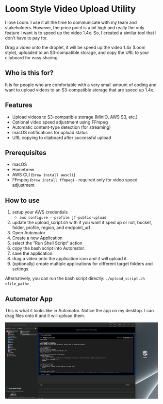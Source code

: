 # Loom Style Video Upload Utility

I love Loom.  I use it all the time to communicate with my team and stakeholders.  However, the price point is a bit high and really the only feature I want is to speed up the video 1.4x.  So, I created a similar tool that I don't have to pay for.  

Drag a video onto the droplet, it will be speed up the video 1.4x (Loom style), uploaded to an S3-compatible storage, and copy the URL to your clipboard for easy sharing. 

## Who is this for?

It is for people who are comfortable with a very small amount of coding and want to upload videos to an S3-compatible storage that are speed up 1.4x.  

## Features

- Upload videos to S3-compatible storage (MinIO, AWS S3, etc.)
- Optional video speed adjustment using FFmpeg
- Automatic content-type detection (for streaming)
- macOS notifications for upload status
- URL copying to clipboard after successful upload

## Prerequisites

- macOS
- Homebrew
- AWS CLI (`brew install awscli`)
- FFmpeg (`brew install ffmpeg`) - required only for video speed adjustment

## How to use
1. setup your AWS credentials
    - `aws configure --profile jf-public-upload`
2. update the upload_script.sh with if you want it sped up or not, bucket, folder, profile, region, and endpoint_url
3. Open Automator
4. Create a new Application
5. select the "Run Shell Script" action
6. copy the bash script into Automator.
7. save the application
8. drag a video onto the application icon and it will upload it.
9. (optionally) create multiple applications for different target folders and settings.

Alternatively, you can run the bash script directly: `./upload_script.sh <file_path>`

## Automator App
This is what it looks like in Automator.  Notice the app on my desktop.  I can drag files onto it and it will upload them.

![Automator App](./automator_app.png)
